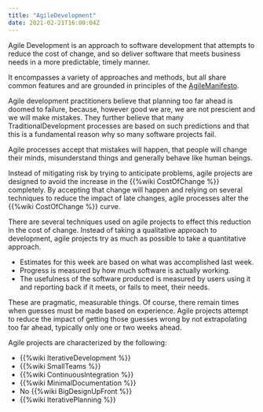 ```yaml
---
title: "AgileDevelopment"
date: 2021-02-21T16:00:04Z
---
```


Agile Development is an approach to software development that attempts to reduce the cost of change, and so deliver software that meets business needs in a more predictable, timely manner.

It encompasses a variety of approaches and methods, but all share common features and are grounded in principles of the [AgileManifesto](https://www.agilemanifesto.org/).

Agile development practitioners believe that planning too far ahead is doomed to failure, because, however good we are, we are not prescient and we will make mistakes. They further believe that many TraditionalDevelopment processes are based on such predictions and that this is a fundamental reason why so many software projects fail.

Agile processes accept that mistakes will happen, that people will change their minds, misunderstand things and generally behave like human beings.

Instead of mitigating risk by trying to anticipate problems, agile projects are designed to avoid the increase in the {{%wiki CostOfChange %}} completely. By accepting that change will happen and relying on several techniques to reduce the impact of late changes, agile processes alter the {{%wiki CostOfChange %}} curve.

There are several techniques used on agile projects to effect this reduction in the cost of change. Instead of taking a qualitative approach to development, agile projects try as much as possible to take a quantitative approach.

- Estimates for this week are based on what was accomplished last week.
- Progress is measured by how much software is actually working.
- The usefulness of the software produced is measured by users using it and reporting back if it meets, or fails to meet, their needs. 

These are pragmatic, measurable things. Of course, there remain times when guesses must be made based on experience. Agile projects attempt to reduce the impact of getting those guesses wrong by not extrapolating too far ahead, typically only one or two weeks ahead.

Agile projects are characterized by the following:

- {{%wiki IterativeDevelopment %}}
- {{%wiki SmallTeams %}}
- {{%wiki ContinuousIntegration %}}
- {{%wiki MinimalDocumentation %}}
- No {{%wiki BigDesignUpFront %}}
- {{%wiki IterativePlanning %}}